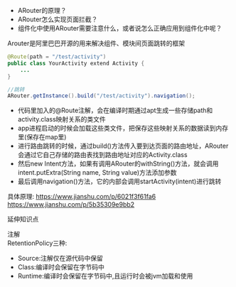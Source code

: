 - ARouter的原理？
- ARouter怎么实现页面拦截？
- 组件化中使用ARouter需要注意什么，或者说怎么正确应用到组件化中呢？

Arouter是阿里巴巴开源的用来解决组件、模块间页面跳转的框架
```java
@Route(path = "/test/activity")
public class YourActivity extend Activity {
    ...
}

//跳转
ARouter.getInstance().build("/test/activity").navigation();
```
- 代码里加入的@Route注解，会在编译时期通过apt生成一些存储path和activity.class映射关系的类文件
- app进程启动的时候会加载这些类文件，把保存这些映射关系的数据读到内存里(保存在map里)
- 进行路由跳转的时候，通过build()方法传入要到达页面的路由地址，ARouter会通过它自己存储的路由表找到路由地址对应的Activity.class
- 然后new Intent方法，如果有调用ARouter的withString()方法，就会调用intent.putExtra(String name, String value)方法添加参数
- 最后调用navigation()方法，它的内部会调用startActivity(intent)进行跳转


具体原理:
https://www.jianshu.com/p/6021f3f61fa6  
https://www.jianshu.com/p/5b35309e9bb2

延伸知识点

注解   
RetentionPolicy三种:
- Source:注解仅在源代码中保留
- Class:编译时会保留在字节码中
- Runtime:编译时会保留在字节码中,且运行时会被jvm加载和使用